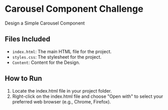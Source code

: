 # Carousel Component Challenge

Design a Simple Carousel Component 

## Files Included
- `index.html`: The main HTML file for the project.
- `styles.css`: The stylesheet for the project.
- `Content`: Content for the Design.

## How to Run
1. Locate the index.html file in your project folder.
2. Right-click on the index.html file and choose "Open with" to select your preferred web browser (e.g., Chrome, Firefox).

